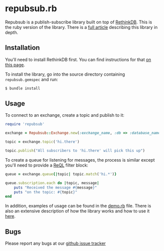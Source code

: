 # repubsub.rb #

Repubsub is a publish-subscribe library built on top of
[RethinkDB](http://rethinkdb.com). This is the ruby version of
the library. There is a
[full article](http://rethinkdb.com/docs/publish-subscribe/ruby/)
describing this library in depth.

## Installation ##

You'll need to install RethinkDB first. You can find instructions for
that [on this page](http://rethinkdb.com/docs/install).

To install the library, go into the source directory containing
`repubsub.gemspec` and run:

```bash
$ bundle install
```

## Usage ##

To connect to an exchange, create a topic and publish to it:

```ruby
require 'repubsub'

exchange = Repubsub::Exchange.new(:exchange_name, :db => :database_name)

topic = exchange.topic('hi.there')

topic.publish("All subscribers to 'hi.there' will pick this up")
```

To create a queue for listening for messages, the process is similar
except you'll need to provide a
[ReQL](http://rethinkdb.com/docs/introduction-to-reql/) filter
block:

```ruby
queue = exchange.queue{|topic| topic.match('hi.*')}

queue.subscription.each do |topic, message|
    puts "Received the message #{message}"
    puts "on the topic: #{topic}"
end
```

In addition, examples of usage can be found in the
[demo.rb](https://github.com/rethinkdb/example-pubsub/blob/master/ruby/demo.rb)
file. There is also an extensive description of how the library works
and how to use it [here](http://rethinkdb.com/docs/publish-subscribe/ruby).

## Bugs ##

Please report any bugs at our
[github issue tracker](https://github.com/rethinkdb/example-pubsub/issues)
